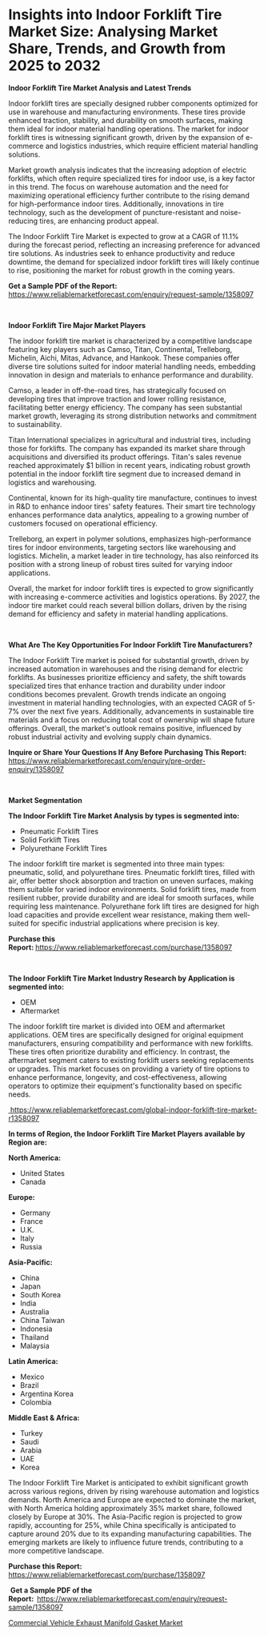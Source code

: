 <p><h1>Insights into Indoor Forklift Tire Market Size: Analysing Market Share, Trends, and Growth from 2025 to 2032</h1></p><p><strong>Indoor Forklift Tire Market Analysis and Latest Trends</strong></p>
<p><p>Indoor forklift tires are specially designed rubber components optimized for use in warehouse and manufacturing environments. These tires provide enhanced traction, stability, and durability on smooth surfaces, making them ideal for indoor material handling operations. The market for indoor forklift tires is witnessing significant growth, driven by the expansion of e-commerce and logistics industries, which require efficient material handling solutions.</p><p>Market growth analysis indicates that the increasing adoption of electric forklifts, which often require specialized tires for indoor use, is a key factor in this trend. The focus on warehouse automation and the need for maximizing operational efficiency further contribute to the rising demand for high-performance indoor tires. Additionally, innovations in tire technology, such as the development of puncture-resistant and noise-reducing tires, are enhancing product appeal.</p><p>The Indoor Forklift Tire Market is expected to grow at a CAGR of 11.1% during the forecast period, reflecting an increasing preference for advanced tire solutions. As industries seek to enhance productivity and reduce downtime, the demand for specialized indoor forklift tires will likely continue to rise, positioning the market for robust growth in the coming years.</p></p>
<p><strong>Get a Sample PDF of the Report:&nbsp;</strong> <a href="https://www.reliablemarketforecast.com/enquiry/request-sample/1358097?utm_campaign=2758&utm_medium=2&utm_source=Github&utm_content=ia&utm_term=30032025&utm_id=indoor-forklift-tire">https://www.reliablemarketforecast.com/enquiry/request-sample/1358097</a></p>
<p>&nbsp;</p>
<p><strong>Indoor Forklift Tire Major Market Players</strong></p>
<p><p>The indoor forklift tire market is characterized by a competitive landscape featuring key players such as Camso, Titan, Continental, Trelleborg, Michelin, Aichi, Mitas, Advance, and Hankook. These companies offer diverse tire solutions suited for indoor material handling needs, embedding innovation in design and materials to enhance performance and durability.</p><p>Camso, a leader in off-the-road tires, has strategically focused on developing tires that improve traction and lower rolling resistance, facilitating better energy efficiency. The company has seen substantial market growth, leveraging its strong distribution networks and commitment to sustainability.</p><p>Titan International specializes in agricultural and industrial tires, including those for forklifts. The company has expanded its market share through acquisitions and diversified its product offerings. Titan's sales revenue reached approximately $1 billion in recent years, indicating robust growth potential in the indoor forklift tire segment due to increased demand in logistics and warehousing.</p><p>Continental, known for its high-quality tire manufacture, continues to invest in R&D to enhance indoor tires' safety features. Their smart tire technology enhances performance data analytics, appealing to a growing number of customers focused on operational efficiency.</p><p>Trelleborg, an expert in polymer solutions, emphasizes high-performance tires for indoor environments, targeting sectors like warehousing and logistics. Michelin, a market leader in tire technology, has also reinforced its position with a strong lineup of robust tires suited for varying indoor applications.</p><p>Overall, the market for indoor forklift tires is expected to grow significantly with increasing e-commerce activities and logistics operations. By 2027, the indoor tire market could reach several billion dollars, driven by the rising demand for efficiency and safety in material handling applications.</p></p>
<p>&nbsp;</p>
<p><strong>What Are The Key Opportunities For Indoor Forklift Tire Manufacturers?</strong></p>
<p><p>The Indoor Forklift Tire market is poised for substantial growth, driven by increased automation in warehouses and the rising demand for electric forklifts. As businesses prioritize efficiency and safety, the shift towards specialized tires that enhance traction and durability under indoor conditions becomes prevalent. Growth trends indicate an ongoing investment in material handling technologies, with an expected CAGR of 5-7% over the next five years. Additionally, advancements in sustainable tire materials and a focus on reducing total cost of ownership will shape future offerings. Overall, the market's outlook remains positive, influenced by robust industrial activity and evolving supply chain dynamics.</p></p>
<p><strong>Inquire or Share Your Questions If Any Before Purchasing This Report:</strong> <a href="https://www.reliablemarketforecast.com/enquiry/pre-order-enquiry/1358097?utm_campaign=2758&utm_medium=2&utm_source=Github&utm_content=ia&utm_term=30032025&utm_id=indoor-forklift-tire">https://www.reliablemarketforecast.com/enquiry/pre-order-enquiry/1358097</a></p>
<p>&nbsp;</p>
<p><strong>Market Segmentation</strong></p>
<p><strong>The Indoor Forklift Tire Market Analysis by types is segmented into:</strong></p>
<p><ul><li>Pneumatic Forklift Tires</li><li>Solid Forklift Tires</li><li>Polyurethane Forklift Tires</li></ul></p>
<p><p>The indoor forklift tire market is segmented into three main types: pneumatic, solid, and polyurethane tires. Pneumatic forklift tires, filled with air, offer better shock absorption and traction on uneven surfaces, making them suitable for varied indoor environments. Solid forklift tires, made from resilient rubber, provide durability and are ideal for smooth surfaces, while requiring less maintenance. Polyurethane fork lift tires are designed for high load capacities and provide excellent wear resistance, making them well-suited for specific industrial applications where precision is key.</p></p>
<p><strong>Purchase this Report:&nbsp;</strong><a href="https://www.reliablemarketforecast.com/purchase/1358097?utm_campaign=2758&utm_medium=2&utm_source=Github&utm_content=ia&utm_term=30032025&utm_id=indoor-forklift-tire">https://www.reliablemarketforecast.com/purchase/1358097</a></p>
<p>&nbsp;</p>
<p><strong>The Indoor Forklift Tire Market Industry Research by Application is segmented into:</strong></p>
<p><ul><li>OEM</li><li>Aftermarket</li></ul></p>
<p><p>The indoor forklift tire market is divided into OEM and aftermarket applications. OEM tires are specifically designed for original equipment manufacturers, ensuring compatibility and performance with new forklifts. These tires often prioritize durability and efficiency. In contrast, the aftermarket segment caters to existing forklift users seeking replacements or upgrades. This market focuses on providing a variety of tire options to enhance performance, longevity, and cost-effectiveness, allowing operators to optimize their equipment's functionality based on specific needs.</p></p>
<p><a href="https://www.reliablemarketforecast.com/global-indoor-forklift-tire-market-r1358097?utm_campaign=2758&utm_medium=2&utm_source=Github&utm_content=ia&utm_term=30032025&utm_id=indoor-forklift-tire">&nbsp;https://www.reliablemarketforecast.com/global-indoor-forklift-tire-market-r1358097</a></p>
<p><strong>In terms of Region, the Indoor Forklift Tire Market Players available by Region are:</strong></p>
<p>
    <p> <strong> North America: </strong>
        <ul>
            <li>United States</li>
            <li>Canada</li>
        </ul>
        </p> 
    <p> <strong> Europe: </strong>
        <ul>
            <li>Germany</li>
            <li>France</li>
            <li>U.K.</li>
            <li>Italy</li>
            <li>Russia</li>
        </ul>
        </p> 
    <p> <strong> Asia-Pacific: </strong>
        <ul>
            <li>China</li>
            <li>Japan</li>
            <li>South Korea</li>
            <li>India</li>
            <li>Australia</li>
            <li>China Taiwan</li>
            <li>Indonesia</li>
            <li>Thailand</li>
            <li>Malaysia</li>
        </ul>
        </p> 
    <p> <strong> Latin America: </strong>
        <ul>
            <li>Mexico</li>
            <li>Brazil</li>
            <li>Argentina Korea</li>
            <li>Colombia</li>
        </ul>
        </p> 
    <p> <strong> Middle East & Africa: </strong>
        <ul>
            <li>Turkey</li>
            <li>Saudi</li>
            <li>Arabia</li>
            <li>UAE</li>
            <li>Korea</li>
        </ul>
    </p>
    </p>
<p><p>The Indoor Forklift Tire Market is anticipated to exhibit significant growth across various regions, driven by rising warehouse automation and logistics demands. North America and Europe are expected to dominate the market, with North America holding approximately 35% market share, followed closely by Europe at 30%. The Asia-Pacific region is projected to grow rapidly, accounting for 25%, while China specifically is anticipated to capture around 20% due to its expanding manufacturing capabilities. The emerging markets are likely to influence future trends, contributing to a more competitive landscape.</p></p>
<p><strong>Purchase this Report: </strong><a href="https://www.reliablemarketforecast.com/purchase/1358097?utm_campaign=2758&utm_medium=2&utm_source=Github&utm_content=ia&utm_term=30032025&utm_id=indoor-forklift-tire">https://www.reliablemarketforecast.com/purchase/1358097</a></p>
<p>&nbsp;<strong>Get a Sample PDF of the Report:&nbsp;&nbsp;</strong><a href="https://www.reliablemarketforecast.com/enquiry/request-sample/1358097?utm_campaign=2758&utm_medium=2&utm_source=Github&utm_content=ia&utm_term=30032025&utm_id=indoor-forklift-tire">https://www.reliablemarketforecast.com/enquiry/request-sample/1358097</a></p>
<p><strong></strong></p>
<p><p><a href="https://github.com/iroldilom/Market-Research-Report-List-1/blob/main/commercial-vehicle-exhaust-manifold-gasket-market.md?utm_campaign=2758&utm_medium=2&utm_source=Github&utm_content=ia&utm_term=30032025&utm_id=indoor-forklift-tire">Commercial Vehicle Exhaust Manifold Gasket Market</a></p></p>